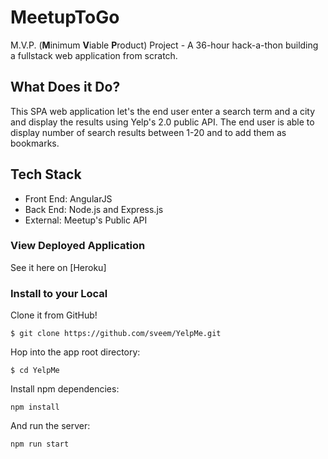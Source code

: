 # MeetupToGo
M.V.P. (**M**inimum **V**iable **P**roduct) Project - A 36-hour hack-a-thon building a fullstack web application from scratch.

## What Does it Do?
This SPA web application let's the end user enter a search term and a city and display the results using Yelp's 2.0 public API.
The end user is able to display number of search results between 1-20 and to add them as bookmarks.

## Tech Stack
* Front End: AngularJS
* Back End: Node.js and Express.js
* External: Meetup's Public API

### View Deployed Application
See it here on [Heroku] 

### Install to your Local
Clone it from GitHub!
```
$ git clone https://github.com/sveem/YelpMe.git
```
Hop into the app root directory:
```
$ cd YelpMe
```
Install npm dependencies:
```
npm install
```
And run the server:
```
npm run start
```

